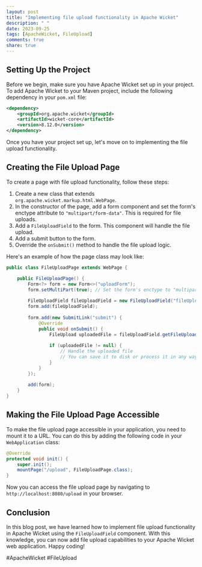```yaml
---
layout: post
title: "Implementing file upload functionality in Apache Wicket"
description: " "
date: 2023-09-25
tags: [ApacheWicket, FileUpload]
comments: true
share: true
---
```


## Setting Up the Project
Before we begin, make sure you have Apache Wicket set up in your project. To add Apache Wicket to your Maven project, include the following dependency in your `pom.xml` file:

```xml
<dependency>
    <groupId>org.apache.wicket</groupId>
    <artifactId>wicket-core</artifactId>
    <version>8.12.0</version>
</dependency>
```

Once you have your project set up, let's move on to implementing the file upload functionality.

## Creating the File Upload Page
To create a page with file upload functionality, follow these steps:

1. Create a new class that extends `org.apache.wicket.markup.html.WebPage`.
2. In the constructor of the page, add a form component and set the form's enctype attribute to `"multipart/form-data"`. This is required for file uploads.
3. Add a `FileUploadField` to the form. This component will handle the file upload.
4. Add a submit button to the form.
5. Override the `onSubmit()` method to handle the file upload logic.

Here's an example of how the page class may look like:

```java
public class FileUploadPage extends WebPage {

    public FileUploadPage() {
        Form<?> form = new Form<>("uploadForm");
        form.setMultiPart(true); // Set the form's enctype to "multipart/form-data"
        
        FileUploadField fileUploadField = new FileUploadField("fileUpload");
        form.add(fileUploadField);
        
        form.add(new SubmitLink("submit") {
            @Override
            public void onSubmit() {
                FileUpload uploadedFile = fileUploadField.getFileUpload();
                
                if (uploadedFile != null) {
                    // Handle the uploaded file
                    // You can save it to disk or process it in any way you want
                }
            }
        });
        
        add(form);
    }
}
```

## Making the File Upload Page Accessible
To make the file upload page accessible in your application, you need to mount it to a URL. You can do this by adding the following code in your `WebApplication` class:

```java
@Override
protected void init() {
    super.init();
    mountPage("/upload", FileUploadPage.class);
}
```

Now you can access the file upload page by navigating to `http://localhost:8080/upload` in your browser.

## Conclusion
In this blog post, we have learned how to implement file upload functionality in Apache Wicket using the `FileUploadField` component. With this knowledge, you can now add file upload capabilities to your Apache Wicket web application. Happy coding!

#ApacheWicket #FileUpload